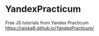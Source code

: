 # YandexPracticum
Free JS tutorials from Yandex Practicum
https://raiska8.github.io/YandexPracticum/
